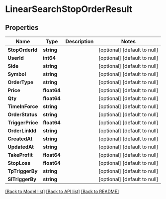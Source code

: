 # LinearSearchStopOrderResult

## Properties
Name | Type | Description | Notes
------------ | ------------- | ------------- | -------------
**StopOrderId** | **string** |  | [optional] [default to null]
**UserId** | **int64** |  | [optional] [default to null]
**Side** | **string** |  | [optional] [default to null]
**Symbol** | **string** |  | [optional] [default to null]
**OrderType** | **string** |  | [optional] [default to null]
**Price** | **float64** |  | [optional] [default to null]
**Qty** | **float64** |  | [optional] [default to null]
**TimeInForce** | **string** |  | [optional] [default to null]
**OrderStatus** | **string** |  | [optional] [default to null]
**TriggerPrice** | **float64** |  | [optional] [default to null]
**OrderLinkId** | **string** |  | [optional] [default to null]
**CreatedAt** | **string** |  | [optional] [default to null]
**UpdatedAt** | **string** |  | [optional] [default to null]
**TakeProfit** | **float64** |  | [optional] [default to null]
**StopLoss** | **float64** |  | [optional] [default to null]
**TpTriggerBy** | **string** |  | [optional] [default to null]
**SlTriggerBy** | **string** |  | [optional] [default to null]

[[Back to Model list]](../README.md#documentation-for-models) [[Back to API list]](../README.md#documentation-for-api-endpoints) [[Back to README]](../README.md)


